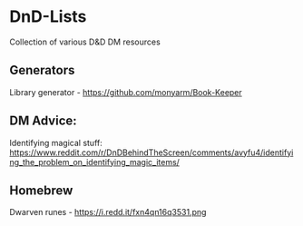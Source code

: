 # DnD-Lists
Collection of various D&amp;D DM resources

## Generators

Library generator - https://github.com/monyarm/Book-Keeper

## DM Advice:

Identifying magical stuff: https://www.reddit.com/r/DnDBehindTheScreen/comments/avyfu4/identifying_the_problem_on_identifying_magic_items/

## Homebrew

Dwarven runes - https://i.redd.it/fxn4qn16q3531.png
